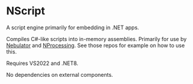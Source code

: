 # NScript
A script engine primarily for embedding in .NET apps.

Compiles C#-like scripts into in-memory assemblies. Primarily for use by [Nebulator](https://github.com/cepthomas/Nebulator/blob/main/README.md)
and [NProcessing](https://github.com/cepthomas/NProcessing/blob/main/README.md). See those repos for example on how to use this.

Requires VS2022 and .NET8.

No dependencies on external components.



